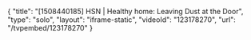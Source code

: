 {
    "title": "[1508440185] HSN | Healthy home: Leaving Dust at the Door",
    "type": "solo",
    "layout": "iframe-static",
    "videoId": "123178270",
    "url": "\/tvpembed\/123178270"
}